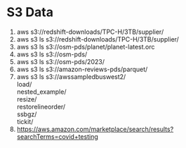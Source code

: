 
# S3 Data
1.  aws s3://redshift-downloads/TPC-H/3TB/supplier/
2.  aws s3 ls s3://redshift-downloads/TPC-H/3TB/supplier/
3.  aws s3 ls s3://osm-pds/planet/planet-latest.orc
4.  aws s3 ls s3://osm-pds/
5.  aws s3 ls s3://osm-pds/2023/
6.  aws s3 ls s3://amazon-reviews-pds/parquet/
7.  aws s3 ls s3://awssampledbuswest2/ <br/>
                            load/ <br/>
                            nested_example/ <br/>
                            resize/ <br/>
                            restorelineorder/ <br/>
                            ssbgz/ <br/>
                            tickit/ <br/>
8. https://aws.amazon.com/marketplace/search/results?searchTerms=covid+testing
